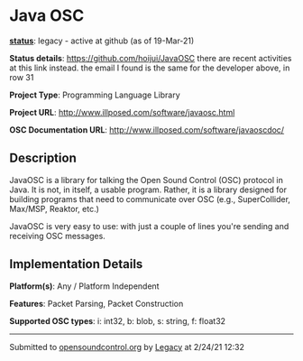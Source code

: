 # Java OSC

**[status](../implementation-status.html)**: legacy - active at github (as of 19-Mar-21)

**Status details**: 
https://github.com/hoijui/JavaOSC there are recent activities at this link instead. the email I found is the same for the developer above, in row 31

**Project Type**: Programming Language Library

**Project URL**: <http://www.illposed.com/software/javaosc.html>

**OSC Documentation URL**: <http://www.illposed.com/software/javaoscdoc/>

## Description

JavaOSC is a library for talking the Open Sound Control (OSC) protocol in Java. It is not, in itself, a usable program. Rather, it is a library designed for building programs that need to communicate over OSC (e.g., SuperCollider, Max/MSP, Reaktor, etc.) <p> JavaOSC is very easy to use: with just a couple of lines you're sending and receiving OSC messages.

## Implementation Details

**Platform(s)**: Any / Platform Independent

**Features**: Packet Parsing, Packet Construction

**Supported OSC types**: i: int32, b: blob, s: string, f: float32

---
Submitted to [opensoundcontrol.org](https://opensoundcontrol.org) by [Legacy](https://web.archive.org) at 2/24/21 12:32
